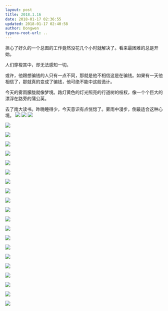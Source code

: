 ```yaml
---
layout: post
title: 2018.1.16
date: 2018-01-17 02:36:55
updated: 2018-01-17 02:40:58
author: Dongwen
typora-root-url: ..
---
```




担心了好久的一个总图的工作竟然没花几个小时就解决了。看来最困难的总是开始。

人们穿梭其中，却无法感知一切。

或许，他跟想骗钱的人只有一点不同，那就是他不相信这是在骗钱。如果有一天他相信了，那就真的变成了骗钱，他可绝不能中这般诡计。

今天的雾雨朦胧就像梦境。路灯黄色的灯光照亮的行道树的枝杈，像一个个巨大的漂浮在路旁的蒲公英。

去了南大读书。昨晚睡得少，今天意识有点恍惚了。雾雨中漫步，倒最适合这种心境。    ![](/img/in-post/p47994370.jpg)
![](/img/in-post/p47994336.jpg)
![](/img/in-post/p47994373.jpg)

![](/img/in-post/p47994373.jpg)

![](/img/in-post/p47994373.jpg)

![](/img/in-post/p47994373.jpg)

![](/img/in-post/p47994373.jpg)

![](/img/in-post/p47994373.jpg)

![](/img/in-post/p47994373.jpg)

![](/img/in-post/p47994373.jpg)

![](/img/in-post/p47994373.jpg)

![](/img/in-post/p47994373.jpg)

![](/img/in-post/p47994373.jpg)

![](/img/in-post/p47994373.jpg)

![](/img/in-post/p47994373.jpg)

![](/img/in-post/p47994373.jpg)

![](/img/in-post/p47994373.jpg)

![](/img/in-post/p47994373.jpg)

![](/img/in-post/p47994373.jpg)

![](/img/in-post/p47994373.jpg)

![](/img/in-post/p47994373.jpg)

![](/img/in-post/p47994373.jpg)

![](/img/in-post/p47994371.jpg)
